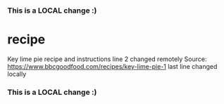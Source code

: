 ### This is a LOCAL change :)
# recipe
Key lime pie recipe and instructions line 2 changed remotely
Source: https://www.bbcgoodfood.com/recipes/key-lime-pie-1
last line changed locally
### This is a LOCAL change :)
